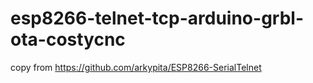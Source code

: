 # esp8266-telnet-tcp-arduino-grbl-ota-costycnc


copy from https://github.com/arkypita/ESP8266-SerialTelnet
